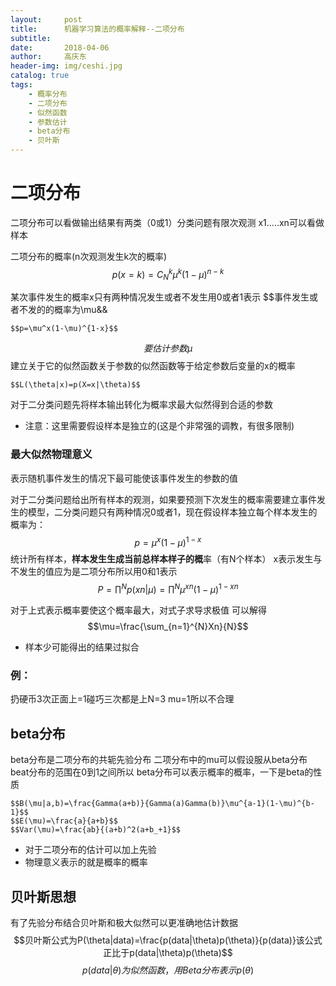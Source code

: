 ```yaml
---
layout:     post
title:      机器学习算法的概率解释--二项分布
subtitle:   
date:       2018-04-06
author:     高庆东
header-img: img/ceshi.jpg
catalog: true
tags:
    - 概率分布
    - 二项分布
    - 似然函数
    - 参数估计
    - beta分布
    - 贝叶斯
---
```



# 二项分布

二项分布可以看做输出结果有两类（0或1）分类问题有限次观测 x1.....xn可以看做样本

二项分布的概率(n次观测发生k次的概率)
    $$p(x=k)=C_N^k\mu^k(1-\mu)^{n-k}$$

某次事件发生的概率x只有两种情况发生或者不发生用0或者1表示
$$事件发生或者不发的的概率为\mu&&
    
    $$p=\mu^x(1-\mu)^{1-x}$$

$$要估计参数\mu$$
建立关于它的似然函数关于参数的似然函数等于给定参数后变量的x的概率

    $$L(\theta|x)=p(X=x|\theta)$$

对于二分类问题先将样本输出转化为概率求最大似然得到合适的参数

- 注意：这里需要假设样本是独立的(这是个非常强的调教，有很多限制)

### 最大似然物理意义
表示随机事件发生的情况下最可能使该事件发生的参数的值

对于二分类问题给出所有样本的观测，如果要预测下次发生的概率需要建立事件发生的模型，二分类问题只有两种情况0或者1，现在假设样本独立每个样本发生的概率为：
$$p=\mu^x(1-\mu)^{1-x}$$
统计所有样本，**样本发生生成当前总样本样子的概**率（有N个样本）
x表示发生与不发生的值应为是二项分布所以用0和1表示
$$P=\prod^Np(xn|\mu)=\prod^N\mu^{xn}(1-\mu)^{1-xn}$$

对于上式表示概率要使这个概率最大，对式子求导求极值
可以解得
    $$\mu=\frac{\sum_{n=1}^{N}Xn}{N}$$

- 样本少可能得出的结果过拟合

### 例：
扔硬币3次正面上=1碰巧三次都是上N=3 mu=1所以不合理


## beta分布
beta分布是二项分布的共轭先验分布 二项分布中的mu可以假设服从beta分布beat分布的范围在0到1之间所以
beta分布可以表示概率的概率，一下是beta的性质

    $$B(\mu|a,b)=\frac{Gamma(a+b)}{Gamma(a)Gamma(b)}\mu^{a-1}(1-\mu)^{b-1}$$
    $$E(\mu)=\frac{a}{a+b}$$
    $$Var(\mu)=\frac{ab}{(a+b)^2(a+b_+1}$$


- 对于二项分布的估计可以加上先验
- 物理意义表示的就是概率的概率


## 贝叶斯思想
有了先验分布结合贝叶斯和极大似然可以更准确地估计数据
    $$贝叶斯公式为P(\theta|data)=\frac{p(data|\theta)p(\theta)}{p(data)}该公式正比于p(data|\theta)p(\theta)$$
    $$p(data|\theta)为似然函数，用Beta分布表示p(\theta)$$

















